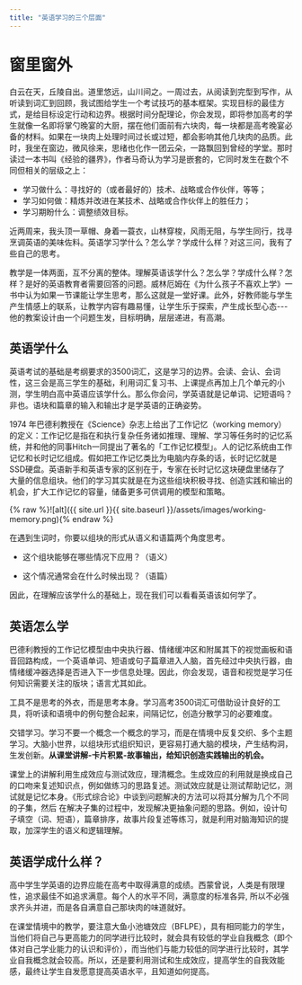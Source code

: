 ```yaml
---
title: "英语学习的三个层面"
---
```



# 窗里窗外
白云在天，丘陵自出。道里悠远，山川间之。一周过去，从阅读到完型到写作，从听读到词汇到回顾，我试图给学生一个考试技巧的基本框架。实现目标的最佳方式，是给目标设定行动和边界。根据时间分配理论，你会发现，即将参加高考的学生就像一名即将掌勺晚宴的大厨，摆在他们面前有六块肉，每一块都是高考晚宴必备的材料。如果在一块肉上处理时间过长或过短，都会影响其他几块肉的品质。此时，我坐在窗边，微风徐来，思绪也化作一团云朵，一路飘回到曾经的学堂。那时读过一本书叫《经验的疆界》，作者马奇认为学习是嵌套的，它同时发生在数个不同但相关的层级之上：

- 学习做什么：寻找好的（或者最好的）技术、战略或合作伙伴，等等；
- 学习如何做：精炼并改进在某技术、战略或合作伙伴上的胜任力；
- 学习期盼什么：调整绩效目标。

近两周来，我头顶一草帽、身着一蓑衣，山林穿梭，风雨无阻，与学生同行，找寻烹调英语的美味佐料。英语学习学什么？怎么学？学成什么样？对这三问，我有了些自己的思考。

教学是一体两面，互不分离的整体。理解英语该学什么？怎么学？学成什么样？怎样？是好的英语教育者需要回答的问题。威林厄姆在《为什么孩子不喜欢上学》一书中认为如果一节课能让学生思考，那么这就是一堂好课。此外，好教师能与学生产生情感上的联系，让教学内容有趣易懂，让学生乐于探索，产生成长型心态--- 他的教案设计由一个问题生发，目标明确，层层递进，有高潮。

## 英语学什么   

英语考试的基础是考纲要求的3500词汇，这是学习的边界。会读、会认、会词性，这三会是高三学生的基础，利用词汇复习书、上课提点再加上几个单元的小测，学生明白高中英语应该学什么。那么你会问，学英语就是记单词、记短语吗？非也。语块和篇章的输入和输出才是学英语的正确姿势。

1974 年巴德利教授在《Science》杂志上给出了工作记忆（working memory）的定义：工作记忆是指在和执行复杂任务诸如推理、理解、学习等任务时的记忆系统，并和他的同事Hitch一同提出了著名的「工作记忆模型」。人的记忆系统由工作记忆和长时记忆组成。假如把工作记忆类比为电脑内存条的话，长时记忆就是SSD硬盘。英语新手和英语专家的区别在于，专家在长时记忆这块硬盘里储存了大量的信息组块。他们的学习其实就是在为这些组块积极寻找、创造实践和输出的机会，扩大工作记忆的容量，储备更多可供调用的模型和策略。

{% raw %}![alt]({{ site.url }}{{ site.baseurl }}/assets/images/working-memory.png){% endraw %}

在遇到生词时，你要以组块的形式从语义和语篇两个角度思考。

- 这个组块能够在哪些情况下应用？（语义）

- 这个情况通常会在什么时候出现？（语篇）

因此，在理解应该学什么的基础上，现在我们可以看看英语该如何学了。


## 英语怎么学

巴德利教授的工作记忆模型由中央执行器、情绪缓冲区和附属其下的视觉画板和语音回路构成，一个英语单词、短语或句子篇章进入人脑，首先经过中央执行器，由情绪缓冲器选择是否进入下一步信息处理。因此，你会发现，语音和视觉是学习任何知识需要关注的版块；语言尤其如此。


工具不是思考的外衣，而是思考本身。学习高考3500词汇可借助设计良好的工具，将听读和语境中的例句整合起来，间隔记忆，创造分散学习的必要难度。

交错学习。学习不要一个概念一个概念的学习，而是在情境中反复交织、多个主题学习。大脑小世界，以组块形式组织知识，更容易打通大脑的模块，产生结构洞，生发创新。**从课堂讲解-卡片积累-故事输出，给知识创造实践输出的机会。**

课堂上的讲解利用生成效应与测试效应，理清概念。生成效应的利用就是换成自己的口吻来复述知识点，例如做练习的思路复述。测试效应就是让测试帮助记忆，测试就是记忆本身。《形式综合论》中谈到问题解决的方法可以将其分解为几个不同的子集，然后
在解决子集的过程中，发现解决更抽象问题的思路。例如，设计句子填空（词、短语），篇章排序，故事片段复述等练习，就是利用对脑海知识的提取，加深学生的语义和逻辑理解。

## 英语学成什么样？

高中学生学英语的边界应能在高考中取得满意的成绩。西蒙曾说，人类是有限理性，追求最佳不如追求满意。每个人的水平不同，满意度的标准各异, 所以不必强求齐头并进，而是各自满意自己那块肉的味道就好。

在课堂情境中的教学，要注意大鱼小池塘效应（BFLPE），具有相同能力的学生，当他们将自己与更高能力的同学进行比较时，就会具有较低的学业自我概念（即个体对自己学业能力的认识和评价），而当他们与能力较低的同学进行比较时，其学业自我概念就会较高。所以，还是要利用测试和生成效应，提高学生的自我效能感，最终让学生自发愿意提高英语水平，且知道如何提高。





